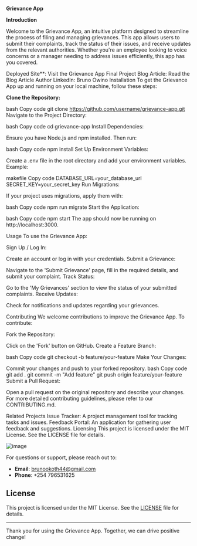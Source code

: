 **Grievance App**

**Introduction**


Welcome to the Grievance App, an intuitive platform designed to streamline the process of filing and managing grievances. This app allows users to submit their complaints, track the status of their issues, and receive updates from the relevant authorities. Whether you're an employee looking to voice concerns or a manager needing to address issues efficiently, this app has you covered.



Deployed Site**: Visit the Grievance App
Final Project Blog Article: Read the Blog Article
Author LinkedIn: Bruno Owino
Installation
To get the Grievance App up and running on your local machine, follow these steps:

**Clone the Repository:**

bash
Copy code
git clone https://github.com/username/grievance-app.git
Navigate to the Project Directory:

bash
Copy code
cd grievance-app
Install Dependencies:

Ensure you have Node.js and npm installed. Then run:

bash
Copy code
npm install
Set Up Environment Variables:

Create a .env file in the root directory and add your environment variables. Example:

makefile
Copy code
DATABASE_URL=your_database_url
SECRET_KEY=your_secret_key
Run Migrations:

If your project uses migrations, apply them with:

bash
Copy code
npm run migrate
Start the Application:

bash
Copy code
npm start
The app should now be running on http://localhost:3000.

Usage
To use the Grievance App:

Sign Up / Log In:

Create an account or log in with your credentials.
Submit a Grievance:

Navigate to the 'Submit Grievance' page, fill in the required details, and submit your complaint.
Track Status:

Go to the 'My Grievances' section to view the status of your submitted complaints.
Receive Updates:

Check for notifications and updates regarding your grievances.

Contributing
We welcome contributions to improve the Grievance App. To contribute:

Fork the Repository:

Click on the 'Fork' button on GitHub.
Create a Feature Branch:

bash
Copy code
git checkout -b feature/your-feature
Make Your Changes:

Commit your changes and push to your forked repository.
bash
Copy code
git add .
git commit -m "Add feature"
git push origin feature/your-feature
Submit a Pull Request:

Open a pull request on the original repository and describe your changes.
For more detailed contributing guidelines, please refer to our CONTRIBUTING.md.

Related Projects
Issue Tracker: A project management tool for tracking tasks and issues.
Feedback Portal: An application for gathering user feedback and suggestions.
Licensing
This project is licensed under the MIT License. See the LICENSE file for details.

![image](https://github.com/user-attachments/assets/5b6d42d1-b618-41a5-803e-1f690df572eb)





For questions or support, please reach out to:

- **Email**: [brunookoth44@gmail.com](mailto:brunookoth44@gmail.com)
- **Phone**: +254 796531625

## License

This project is licensed under the MIT License. See the [LICENSE](LICENSE) file for details.

---

Thank you for using the Grievance App. Together, we can drive positive change!

